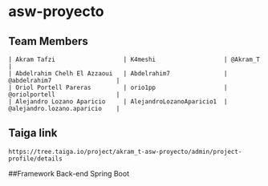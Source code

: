 # asw-proyecto

## Team Members
    | Akram Tafzi                   | K4meshi                   | @Akram_T                      |
    | Abdelrahim Chelh El Azzaoui   | Abdelrahim7               | @abdelrahim7                  |
    | Oriol Portell Pareras         | orio1pp                   | @oriolportell                 |
    | Alejandro Lozano Aparicio     | AlejandroLozanoAparicio1  | @alejandro.lozano.aparicio    |
## Taiga link
    https://tree.taiga.io/project/akram_t-asw-proyecto/admin/project-profile/details

##Framework Back-end
    Spring Boot
